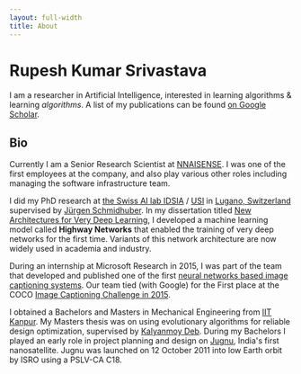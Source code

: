 ```yaml
---
layout: full-width
title: About
---
```


# Rupesh Kumar Srivastava

I am a researcher in Artificial Intelligence, interested in learning algorithms & learning *algorithms*. A list of my publications can be found [on Google Scholar](https://scholar.google.com/citations?user=vTWuk1gAAAAJ&hl=en).

## Bio

Currently I am a Senior Research Scientist at [NNAISENSE](https://www.nnaisense.com). I was one of the first employees at the company, and also play various other roles including managing the software infrastructure team.

I did my PhD research at [the Swiss AI lab IDSIA](http://www.idsia.ch/) / [USI](https://www.inf.usi.ch/en) in [Lugano, Switzerland](https://en.wikipedia.org/wiki/Lugano) supervised by [Jürgen Schmidhuber](http://people.idsia.ch/~juergen/).
In my dissertation titled [New Architectures for Very Deep Learning](https://doc.rero.ch/record/322586), I developed a machine learning model called **Highway Networks** that enabled the training of very deep networks for the first time. Variants of this network architecture are now widely used in academia and industry.

During an internship at Microsoft Research in 2015, I was part of the team that developed and published one of the first [neural networks based image captioning systems](https://openaccess.thecvf.com/content_cvpr_2015/html/Fang_From_Captions_to_2015_CVPR_paper.html). Our team tied (with Google) for the First place at the COCO [Image Captioning Challenge in 2015](https://cocodataset.org/#captions-2015). 

I obtained a Bachelors and Masters in Mechanical Engineering from [IIT Kanpur](https://www.iitk.ac.in/).
My Masters thesis was on using evolutionary algorithms for reliable design optimization, supervised by [Kalyanmoy Deb](https://www.egr.msu.edu/~kdeb/).
During my Bachelors I played an early role in project planning and design on [Jugnu](https://directory.eoportal.org/web/eoportal/satellite-missions/j/jugnu), India's first nanosatellite.
Jugnu was launched on 12 October 2011 into low Earth orbit by ISRO using a PSLV-CA C18.